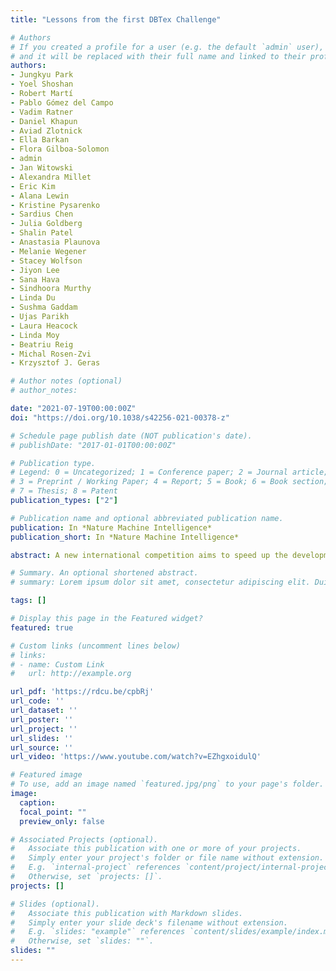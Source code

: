 ```yaml
---
title: "Lessons from the first DBTex Challenge"

# Authors
# If you created a profile for a user (e.g. the default `admin` user), write the username (folder name) here 
# and it will be replaced with their full name and linked to their profile.
authors:
- Jungkyu Park
- Yoel Shoshan
- Robert Martí 
- Pablo Gómez del Campo 
- Vadim Ratner 
- Daniel Khapun 
- Aviad Zlotnick 
- Ella Barkan 
- Flora Gilboa-Solomon 
- admin
- Jan Witowski 
- Alexandra Millet 
- Eric Kim 
- Alana Lewin 
- Kristine Pysarenko 
- Sardius Chen 
- Julia Goldberg 
- Shalin Patel 
- Anastasia Plaunova 
- Melanie Wegener 
- Stacey Wolfson 
- Jiyon Lee 
- Sana Hava 
- Sindhoora Murthy 
- Linda Du 
- Sushma Gaddam 
- Ujas Parikh 
- Laura Heacock 
- Linda Moy 
- Beatriu Reig 
- Michal Rosen-Zvi 
- Krzysztof J. Geras

# Author notes (optional)
# author_notes:

date: "2021-07-19T00:00:00Z"
doi: "https://doi.org/10.1038/s42256-021-00378-z"

# Schedule page publish date (NOT publication's date).
# publishDate: "2017-01-01T00:00:00Z"

# Publication type.
# Legend: 0 = Uncategorized; 1 = Conference paper; 2 = Journal article;
# 3 = Preprint / Working Paper; 4 = Report; 5 = Book; 6 = Book section;
# 7 = Thesis; 8 = Patent
publication_types: ["2"]

# Publication name and optional abbreviated publication name.
publication: In *Nature Machine Intelligence*
publication_short: In *Nature Machine Intelligence*

abstract: A new international competition aims to speed up the development of AI models that can assist radiologists in detecting suspicious lesions from hundreds of millions of pixels in 3D mammograms. The top three winning teams compare notes.

# Summary. An optional shortened abstract.
# summary: Lorem ipsum dolor sit amet, consectetur adipiscing elit. Duis posuere tellus ac convallis placerat. Proin tincidunt magna sed ex sollicitudin condimentum.

tags: []

# Display this page in the Featured widget?
featured: true

# Custom links (uncomment lines below)
# links:
# - name: Custom Link
#   url: http://example.org

url_pdf: 'https://rdcu.be/cpbRj'
url_code: ''
url_dataset: ''
url_poster: ''
url_project: ''
url_slides: ''
url_source: ''
url_video: 'https://www.youtube.com/watch?v=EZhgxoidulQ'

# Featured image
# To use, add an image named `featured.jpg/png` to your page's folder. 
image:
  caption:
  focal_point: ""
  preview_only: false

# Associated Projects (optional).
#   Associate this publication with one or more of your projects.
#   Simply enter your project's folder or file name without extension.
#   E.g. `internal-project` references `content/project/internal-project/index.md`.
#   Otherwise, set `projects: []`.
projects: []

# Slides (optional).
#   Associate this publication with Markdown slides.
#   Simply enter your slide deck's filename without extension.
#   E.g. `slides: "example"` references `content/slides/example/index.md`.
#   Otherwise, set `slides: ""`.
slides: ""
---
```

